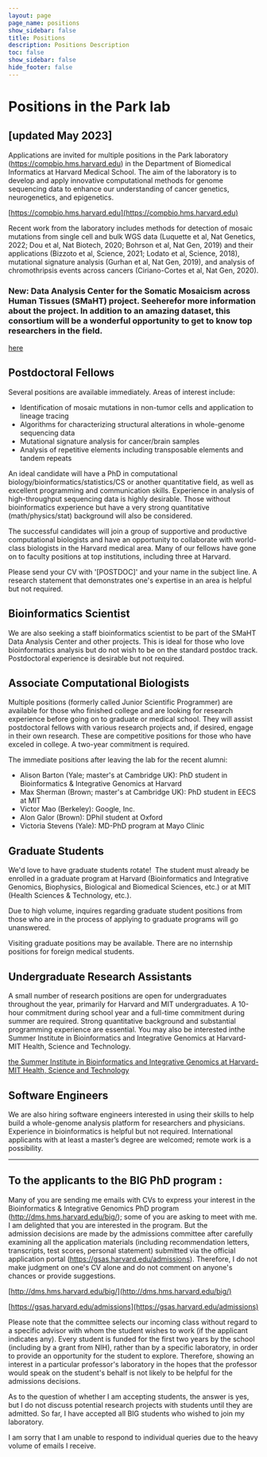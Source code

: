 ```yaml
---
layout: page
page_name: positions
show_sidebar: false
title: Positions
description: Positions Description
toc: false
show_sidebar: false
hide_footer: false
---
```


# Positions in the Park lab

## [updated May 2023]

Applications are invited for multiple positions in the Park laboratory (https://compbio.hms.harvard.edu) in the Department of Biomedical Informatics at Harvard Medical School. The aim of the laboratory is to develop and apply innovative computational methods for genome sequencing data to enhance our understanding of cancer genetics, neurogenetics, and epigenetics.

[https://compbio.hms.harvard.edu](https://compbio.hms.harvard.edu)

Recent work from the laboratory includes methods for detection of mosaic mutations from single cell and bulk WGS data (Luquette et al, Nat Genetics, 2022; Dou et al, Nat Biotech, 2020; Bohrson et al, Nat Gen, 2019) and their applications (Bizzoto et al, Science, 2021; Lodato et al, Science, 2018), mutational signature analysis (Gurhan et al, Nat Gen, 2019), and analysis of chromothripsis events across cancers (Ciriano-Cortes et al, Nat Gen, 2020).

### New: Data Analysis Center for the Somatic Mosaicism across Human Tissues (SMaHT) project. Seeherefor more information about the project. In addition to an amazing dataset, this consortium will be a wonderful opportunity to get to know top researchers in the field.

[here](https://www.nih.gov/news-events/news-releases/nih-launches-140-million-effort-investigate-genetic-variation-normal-human-cells-tissues#.ZGPRCj3vAzl.twitter)

## Postdoctoral Fellows

Several positions are available immediately. Areas of interest include:

- Identification of mosaic mutations in non-tumor cells and application to lineage tracing
- Algorithms for characterizing structural alterations in whole-genome sequencing data
- Mutational signature analysis for cancer/brain samples
- Analysis of repetitive elements including transposable elements and tandem repeats

An ideal candidate will have a PhD in computational biology/bioinformatics/statistics/CS or another quantitative field, as well as excellent programming and communication skills. Experience in analysis of high-throughput sequencing data is highly desirable. Those without bioinformatics experience but have a very strong quantitative (math/physics/stat) background will also be considered.

The successful candidates will join a group of supportive and productive computational biologists and have an opportunity to collaborate with world-class biologists in the Harvard medical area. Many of our fellows have gone on to faculty positions at top institutions, including three at Harvard.

Please send your CV with '[POSTDOC]' and your name in the subject line. A research statement that demonstrates one's expertise in an area is helpful but not required.

## Bioinformatics Scientist

We are also seeking a staff bioinformatics scientist to be part of the SMaHT Data Analysis Center and other projects. This is ideal for those who love bioinformatics analysis but do not wish to be on the standard postdoc track. Postdoctoral experience is desirable but not required.

## Associate Computational Biologists

Multiple positions (formerly called Junior Scientific Programmer) are available for those who finished college and are looking for research experience before going on to graduate or medical school. They will assist postdoctoral fellows with various research projects and, if desired, engage in their own research. These are competitive positions for those who have exceled in college. A two-year commitment is required.

The immediate positions after leaving the lab for the recent alumni:

- Alison Barton (Yale; master's at Cambridge UK): PhD student in Bioinformatics & Integrative Genomics at Harvard
- Max Sherman (Brown; master's at Cambridge UK): PhD student in EECS at MIT
- Victor Mao (Berkeley): Google, Inc.
- Alon Galor (Brown): DPhil student at Oxford
- Victoria Stevens (Yale): MD-PhD program at Mayo Clinic


## Graduate Students

We'd love to have graduate students rotate!  The student must already be enrolled in a graduate program at Harvard (Bioinformatics and Integrative Genomics, Biophysics, Biological and Biomedical Sciences, etc.) or at MIT (Health Sciences & Technology, etc.).

Due to high volume, inquires regarding graduate student positions from those who are in the process of applying to graduate programs will go unanswered.

Visiting graduate positions may be available. There are no internship positions for foreign medical students.

## Undergraduate Research Assistants

A small number of research positions are open for undergraduates throughout the year, primarily for Harvard and MIT undergraduates. A 10-hour commitment during school year and a full-time commitment during summer are required. Strong quantitative background and substantial programming experience are essential. You may also be interested inthe Summer Institute in Bioinformatics and Integrative Genomics at Harvard-MIT Health, Science and Technology.

[the Summer Institute in Bioinformatics and Integrative Genomics at Harvard-MIT Health, Science and Technology](https://dbmi.hms.harvard.edu/education/summer-institute-biomedical-informatics)

## Software Engineers

We are also hiring software engineers interested in using their skills to help build a whole-genome analysis platform for researchers and physicians. Experience in bioinformatics is helpful but not required. International applicants with at least a master’s degree are welcomed; remote work is a possibility.

------------

## To the applicants to the BIG PhD program :

Many of you are sending me emails with CVs to express your interest in the Bioinformatics & Integrative Genomics PhD program (http://dms.hms.harvard.edu/big/); some of you are asking to meet with me. I am delighted that you are interested in the program. But the admission decisions are made by the admissions committee after carefully examining all the application materials (including recommendation letters, transcripts, test scores, personal statement) submitted via the official application portal (https://gsas.harvard.edu/admissions). Therefore, I do not make judgment on one's CV alone and do not comment on anyone's chances or provide suggestions.

[http://dms.hms.harvard.edu/big/](http://dms.hms.harvard.edu/big/)

[https://gsas.harvard.edu/admissions](https://gsas.harvard.edu/admissions)

Please note that the committee selects our incoming class without regard to a specific advisor with whom the student wishes to work (if the applicant indicates any). Every student is funded for the first two years by the school (including by a grant from NIH), rather than by a specific laboratory, in order to provide an opportunity for the student to explore. Therefore, showing an interest in a particular professor's laboratory in the hopes that the professor would speak on the student's behalf is not likely to be helpful for the admissions decisions.

As to the question of whether I am accepting students, the answer is yes, but I do not discuss potential research projects with students until they are admitted. So far, I have accepted all BIG students who wished to join my laboratory.

I am sorry that I am unable to respond to individual queries due to the heavy volume of emails I receive.